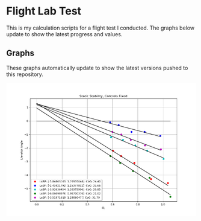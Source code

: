 # Flight Lab Test
This is my calculation scripts for a flight test I conducted. The graphs below update to show the latest progress and values.

## Graphs
These graphs automatically update to show the latest versions pushed to this repository.

<p align="center">

<img src="graphs/staticstability.png?raw=true" />

</p>